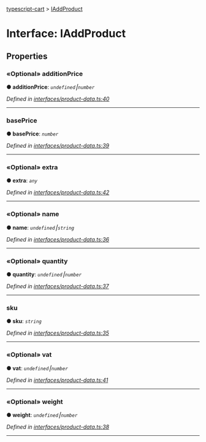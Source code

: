 [typescript-cart](../README.md) > [IAddProduct](../interfaces/iaddproduct.md)



# Interface: IAddProduct


## Properties
<a id="additionprice"></a>

### «Optional» additionPrice

**●  additionPrice**:  *`undefined`⎮`number`* 

*Defined in [interfaces/product-data.ts:40](https://github.com/FlareMind/typescript-cart/blob/a202c9e/src/interfaces/product-data.ts#L40)*





___

<a id="baseprice"></a>

###  basePrice

**●  basePrice**:  *`number`* 

*Defined in [interfaces/product-data.ts:39](https://github.com/FlareMind/typescript-cart/blob/a202c9e/src/interfaces/product-data.ts#L39)*





___

<a id="extra"></a>

### «Optional» extra

**●  extra**:  *`any`* 

*Defined in [interfaces/product-data.ts:42](https://github.com/FlareMind/typescript-cart/blob/a202c9e/src/interfaces/product-data.ts#L42)*





___

<a id="name"></a>

### «Optional» name

**●  name**:  *`undefined`⎮`string`* 

*Defined in [interfaces/product-data.ts:36](https://github.com/FlareMind/typescript-cart/blob/a202c9e/src/interfaces/product-data.ts#L36)*





___

<a id="quantity"></a>

### «Optional» quantity

**●  quantity**:  *`undefined`⎮`number`* 

*Defined in [interfaces/product-data.ts:37](https://github.com/FlareMind/typescript-cart/blob/a202c9e/src/interfaces/product-data.ts#L37)*





___

<a id="sku"></a>

###  sku

**●  sku**:  *`string`* 

*Defined in [interfaces/product-data.ts:35](https://github.com/FlareMind/typescript-cart/blob/a202c9e/src/interfaces/product-data.ts#L35)*





___

<a id="vat"></a>

### «Optional» vat

**●  vat**:  *`undefined`⎮`number`* 

*Defined in [interfaces/product-data.ts:41](https://github.com/FlareMind/typescript-cart/blob/a202c9e/src/interfaces/product-data.ts#L41)*





___

<a id="weight"></a>

### «Optional» weight

**●  weight**:  *`undefined`⎮`number`* 

*Defined in [interfaces/product-data.ts:38](https://github.com/FlareMind/typescript-cart/blob/a202c9e/src/interfaces/product-data.ts#L38)*





___


